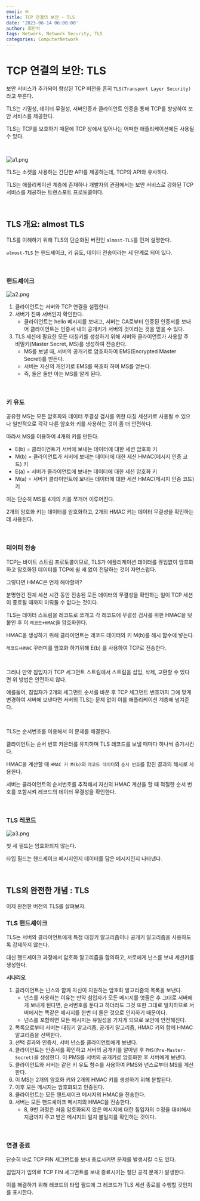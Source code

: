 ```yaml
---
emoji: 🌐
title: TCP 연결의 보안 - TLS
date: '2023-06-14 06:00:00'
author: 최민석
tags: Network, Network Security, TLS
categories: ComputerNetwork
---
```

# TCP 연결의 보안: TLS

보안 서비스가 추가되어 향상된 TCP 버전을 흔히 `TLS(Transport Layer Security)` 라고 부른다.

TLS는 기밀성, 데이터 무결성, 서버인증과 클라이언트 인증을 통해 TCP를 향상하여 보안 서비스를 제공한다.

TLS는 TCP를 보호하기 때문에 TCP 상에서 일어나는 어떠한 애플리케이션에든 사용될 수 있다.

<br/>

![a1.png](a1.png)

TLS는 소켓을 사용하는 간단한 API를 제공하는데, TCP의 API와 유사하다.

TLS는 애플리케이션 계층에 존재하나 개발자의 관점에서는 보안 서비스로 강화된 TCP 서비스를 제공하는 트랜스포트 프로토콜이다.

<br/>

## TLS 개요: almost TLS

TLS를 이해하기 위해 TLS의 단순화된 버전인 `almost-TLS`를 먼저 설명한다.

`almost-TLS` 는 핸드셰이크, 키 유도, 데이터 전송이라는 세 단계로 되어 있다.

<br/>

### 핸드셰이크

![a2.png](a2.png)


1. 클라이언트는 서버와 TCP 연결을 설립한다.
2. 서버가 진짜 서버인지 확인한다.
   - 클라이언트는 hello 메시지를 보내고, 서버는 CA로부터 인증된 인증서를 보내어 클라이언트는 인증서 내의 공개키가 서버의 것이라는 것을 믿을 수 있다.
3. TLS 세션에 필요한 모든 대칭키를 생성하기 위해 서버와 클라이언트가 사용할 주 비밀키(Master Secret, MS)를 생성하여 전송한다.
   - MS를 보낼 때, 서버의 공개키로 암호화하여 EMS(Encrypted Master Secret)를 만든다.
   - 서버는 자신의 개인키로 EMS를 복호화 하여 MS를 얻는다.
   - 즉, 둘은 둘만 아는 MS를 알게 된다.

<br/>

### 키 유도

공유한 MS는 모든 암호화와 데이터 무결성 검사를 위한 대칭 세션키로 사용될 수 있으나 일반적으로 각각 다른 암호화 키를 사용하는 것이 좀 더 안전하다.

따라서 MS를 이용하여 4개의 키를 만든다.

- E(b) = 클라이언트가 서버에 보내는 데이터에 대한 세션 암호화 키
- M(b) = 클라이언트가 서버에 보내는 데이터에 대한 세션 HMAC(메시지 인증 코드) 키
- E(a) = 서버가 클라이언트에 보내는 데이터에 대한 세션 암호화 키
- M(a) = 서버가 클라이언트에 보내는 데이터에 대한 세션 HMAC(메시지 인증 코드) 키

이는 단순히 MS를 4개의 키를 쪼개어 이루어진다.

2개의 암호화 키는 데이터를 암호화하고, 2개의 HMAC 키는 데이터 무결성을 확인하는 데 사용된다.

<br/>

### 데이터 전송

TCP는 바이트 스트림 프로토콜이므로, TLS가 애플리케이션 데이터를 끊임없이 암호화하고 암호화된 데이터를 TCP에 쉴 새 없이 전달하는 것이 자연스럽다.

그렇다면 HMAC은 언제 해야할까?

분명한건 전체 세션 시간 동안 전송된 모든 데이터의 무결성을 확인하는 일이 TCP 세션이 종료될 때까지 미뤄둘 수 없다는 것이다.

TLS는 데이터 스트림을 레코드로 쪼개고 각 레코드에 무결성 검사를 위한 HMAC을 덧붙인 후 이 `레코드+HMAC`을 암호화한다.

HMAC을 생성하기 위해 클라이언트는 레코드 데이터와 키 M(b)를 해시 함수에 넣는다.

`레코드+HMAC` 꾸러미를 암호화 하기위해 E(b) 를 사용하여 TCP로 전송한다.

<br/>

그러나 만약 침입자가 TCP 세그먼트 스트림에서 스트림을 삽입, 삭제, 교환할 수 있다면 위 방법은 안전하지 않다.

예를들어, 침입자가 2개의 세그먼트 순서를 바꾼 후 TCP 세그먼트 번호까지 그에 맞게 변경하여 서버에 보낸다면 서버의 TLS는 문제 없이 이를 애플리케이션 계층에 넘겨준다.

<br/>

TLS는 순서번호를 이용해서 이 문제를 해결한다.

클라이언트는 순서 번호 카운터를 유지하며 TLS 레코드를 보낼 때마다 하나씩 증가시킨다.

HMAC을 계산할 때 `HMAC 키 M(b)`와 `레코드 데이터`와 `순서 번호`를 합친 결과의 해시로 사용한다.

서버는 클라이언트의 순서번호를 추적해서 자신의 HMAC 계산을 할 때 적절한 순서 번호를 포함시켜 레코드의 데이터 무결성을 확인한다.

<br/>

### TLS 레코드


![a3.png](a3.png)

첫 세 필드는 암호화되지 않는다.

타입 필드는 핸드셰이크 메시지인지 데이터를 담은 메시지인지 나타낸다.

<br/>

## TLS의 완전한 개념 : TLS

이제 완전한 버전의 TLS를 살펴보자.

### TLS 핸드셰이크

TLS는 서버와 클라이언트에게 특정 대칭키 알고리즘이나 공개키 알고리즘을 사용하도록 강제하지 않는다.

대신 핸드셰이크 과정에서 암호화 알고리즘을 합의하고, 서로에게 넌스를 보내 세션키를 생성한다.

**시나리오**

1. 클라이언트는 넌스와 함께 자신이 지원하는 암호화 알고리즘의 목록을 보낸다.
   - 넌스를 사용하는 이유는 만약 침입자가 모든 메시지를 엿들은 후 그대로 서버에게 보내게 된다면, 순서번호를 둔다고 하더라도 그것 또한 그대로 일치하므로 서버에서는 똑같은 메시지를 한번 더 들은 것으로 인지하기 때문이다.
   - 넌스를 포함하면 모든 메시지는 유일성을 가지게 되므로 보안에 안전해진다.
2. 목록으로부터 서버는 대칭키 알고리즘, 공개키 알고리즘, HMAC 키와 함께 HMAC 알고리즘을 선택한다.
3. 선택 결과와 인증서, 서버 넌스를 클라이언트에게 보낸다.
4. 클라이언트는 인증서를 확인하고 서버의 공개키를 알아낸 후 `PMS(Pre-Master-Secret)`을 생성한다. 이 PMS를 서버의 공개키로 암호화한 후 서버에게 보낸다.
5. 클라이언트와 서버는 같은 키 유도 함수를 사용하여 PMS와 넌스로부터 MS를 계산한다.
6. 이 MS는 2개의 암호화 키와 2개의 HMAC 키를 생성하기 위해 분할된다.
7. 이후 모든 메시지는 암호화되고 인증된다.
8. 클라이언트는 모든 핸드셰이크 메시지의 HMAC을 전송한다.
9. 서버는 모든 핸드셰이크 메시지의 HMAC을 전송한다.
   - 8, 9번 과정은 처음 암호화되지 않은 메시지에 대한 침입자의 수정을 대비해서 지금까지 주고 받은 메시지의 일치 불일치를 확인하는 것이다.

<br/>

### 연결 종료

단순히 바로 TCP FIN 세그먼트를 보내 종료시키면 문제를 발생시킬 수도 있다.

침입자가 임의로 TCP FIN 세그먼트를 보내 종료시키는 절단 공격 문제가 발생한다.

이를 해결하기 위해 레코드의 타입 필드에 그 레코드가 TLS 세션 종료를 수행할 것인지를 표시한다.


```toc
```
